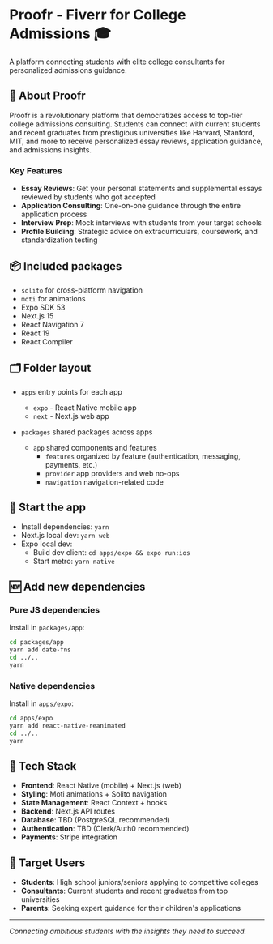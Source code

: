 # Proofr - Fiverr for College Admissions 🎓

A platform connecting students with elite college consultants for personalized admissions guidance.

## 🎯 About Proofr

Proofr is a revolutionary platform that democratizes access to top-tier college admissions consulting. Students can connect with current students and recent graduates from prestigious universities like Harvard, Stanford, MIT, and more to receive personalized essay reviews, application guidance, and admissions insights.

### Key Features
- **Essay Reviews**: Get your personal statements and supplemental essays reviewed by students who got accepted
- **Application Consulting**: One-on-one guidance through the entire application process
- **Interview Prep**: Mock interviews with students from your target schools
- **Profile Building**: Strategic advice on extracurriculars, coursework, and standardization testing

## 📦 Included packages

- `solito` for cross-platform navigation
- `moti` for animations
- Expo SDK 53
- Next.js 15
- React Navigation 7
- React 19
- React Compiler

## 🗂 Folder layout

- `apps` entry points for each app
  - `expo` - React Native mobile app
  - `next` - Next.js web app

- `packages` shared packages across apps
  - `app` shared components and features
    - `features` organized by feature (authentication, messaging, payments, etc.)
    - `provider` app providers and web no-ops
    - `navigation` navigation-related code

## 🏁 Start the app

- Install dependencies: `yarn`
- Next.js local dev: `yarn web`
- Expo local dev: 
  - Build dev client: `cd apps/expo && expo run:ios`
  - Start metro: `yarn native`

## 🆕 Add new dependencies

### Pure JS dependencies
Install in `packages/app`:
```sh
cd packages/app
yarn add date-fns
cd ../..
yarn
```

### Native dependencies
Install in `apps/expo`:
```sh
cd apps/expo
yarn add react-native-reanimated
cd ../..
yarn
```

## 🚀 Tech Stack

- **Frontend**: React Native (mobile) + Next.js (web)
- **Styling**: Moti animations + Solito navigation
- **State Management**: React Context + hooks
- **Backend**: Next.js API routes
- **Database**: TBD (PostgreSQL recommended)
- **Authentication**: TBD (Clerk/Auth0 recommended)
- **Payments**: Stripe integration

## 🎯 Target Users

- **Students**: High school juniors/seniors applying to competitive colleges
- **Consultants**: Current students and recent graduates from top universities
- **Parents**: Seeking expert guidance for their children's applications

---

*Connecting ambitious students with the insights they need to succeed.*